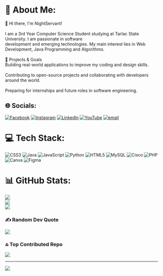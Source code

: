 # 💫 About Me:
👋 Hi there, I'm NightServant!<br><br>I am a 3rd Year Computer Science Student studying at Tarlac State University. I am passionate in software <br>development and emerging technologies. My main interest lies in Web Development, Java Programming and Algorithms.<br><br>🚀 Projects & Goals<br>Building real-world applications to improve my coding and design skills.<br><br>Contributing to open-source projects and collaborating with developers around the world.<br><br>Preparing for internships and future roles in software engineering.<br>


## 🌐 Socials:
[![Facebook](https://img.shields.io/badge/Facebook-%231877F2.svg?logo=Facebook&logoColor=white)](https://facebook.com/egabecervantes) [![Instagram](https://img.shields.io/badge/Instagram-%23E4405F.svg?logo=Instagram&logoColor=white)](https://instagram.com/gabe0307_) [![LinkedIn](https://img.shields.io/badge/LinkedIn-%230077B5.svg?logo=linkedin&logoColor=white)](https://linkedin.com/in/elijah-gabe-cervantes) [![YouTube](https://img.shields.io/badge/YouTube-%23FF0000.svg?logo=YouTube&logoColor=white)](https://youtube.com/@@choicervantes499) [![email](https://img.shields.io/badge/Email-D14836?logo=gmail&logoColor=white)](mailto:egabecervantes@gmail.com) 

# 💻 Tech Stack:
![CSS3](https://img.shields.io/badge/css3-%231572B6.svg?style=for-the-badge&logo=css3&logoColor=white) ![Java](https://img.shields.io/badge/java-%23ED8B00.svg?style=for-the-badge&logo=openjdk&logoColor=white) ![JavaScript](https://img.shields.io/badge/javascript-%23323330.svg?style=for-the-badge&logo=javascript&logoColor=%23F7DF1E) ![Python](https://img.shields.io/badge/python-3670A0?style=for-the-badge&logo=python&logoColor=ffdd54) ![HTML5](https://img.shields.io/badge/html5-%23E34F26.svg?style=for-the-badge&logo=html5&logoColor=white) ![MySQL](https://img.shields.io/badge/mysql-4479A1.svg?style=for-the-badge&logo=mysql&logoColor=white) ![Cisco](https://img.shields.io/badge/cisco-%23049fd9.svg?style=for-the-badge&logo=cisco&logoColor=black) ![PHP](https://img.shields.io/badge/php-%23777BB4.svg?style=for-the-badge&logo=php&logoColor=white) ![Canva](https://img.shields.io/badge/Canva-%2300C4CC.svg?style=for-the-badge&logo=Canva&logoColor=white) ![Figma](https://img.shields.io/badge/figma-%23F24E1E.svg?style=for-the-badge&logo=figma&logoColor=white)
# 📊 GitHub Stats:
![](https://github-readme-stats.vercel.app/api?username=NightServant&theme=aura&hide_border=false&include_all_commits=true&count_private=true)<br/>
![](https://nirzak-streak-stats.vercel.app/?user=NightServant&theme=aura&hide_border=false)<br/>
![](https://github-readme-stats.vercel.app/api/top-langs/?username=NightServant&theme=aura&hide_border=false&include_all_commits=true&count_private=true&layout=compact)

### ✍️ Random Dev Quote
![](https://quotes-github-readme.vercel.app/api?type=horizontal&theme=radical)

### 🔝 Top Contributed Repo
![](https://github-contributor-stats.vercel.app/api?username=NightServant&limit=5&theme=aura&combine_all_yearly_contributions=true)

---
[![](https://visitcount.itsvg.in/api?id=NightServant&icon=0&color=1)](https://visitcount.itsvg.in)

<!-- Proudly created with GPRM ( https://gprm.itsvg.in ) -->
